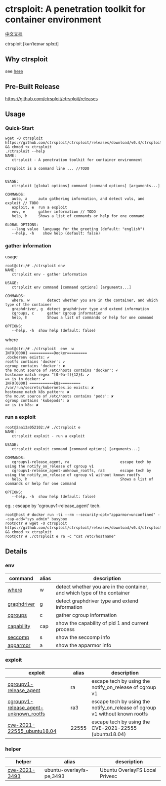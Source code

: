 # ctrsploit: A penetration toolkit for container environment

[中文文档](./README-ZH.md)

ctrsploit [kənˈteɪnər splɔɪt]

## Why ctrsploit
see [here](https://github.com/ctrsploit/ctrsploit/discussions/11)

## Pre-Built Release

https://github.com/ctrsploit/ctrsploit/releases

## Usage

### Quick-Start

```
wget -O ctrsploit https://github.com/ctrsploit/ctrsploit/releases/download/v0.4/ctrsploit_linux_amd64 && chmod +x ctrsploit
./ctrsploit --help
NAME:
   ctrsploit - A penetration toolkit for container environment

ctrsploit is a command line ... //TODO


USAGE:
   ctrsploit [global options] command [command options] [arguments...]

COMMANDS:
   auto, a     auto gathering information, and detect vuls, and exploit // TODO
   exploit, e  run a exploit
   env, e      gather information // TODO
   help, h     Shows a list of commands or help for one command

GLOBAL OPTIONS:
   --lang value  language for the greeting (default: "english")
   --help, -h    show help (default: false)
```

### gather information

usage

```
root@ctr:/# ./ctrsploit env
NAME:
   ctrsploit env - gather information

USAGE:
   ctrsploit env command [command options] [arguments...]

COMMANDS:
   where, w        detect whether you are in the container, and which type of the container
   graphdriver, g  detect graphdriver type and extend information
   cgroups, c      gather cgroup information
   help, h         Shows a list of commands or help for one command

OPTIONS:
   --help, -h  show help (default: false)
```

where

```
root@ctr:/# ./ctrsploit  env  w
INFO[0000] ===========Docker=========
.dockerenv exists: ✔
rootfs contains 'docker': ✔
cgroup contains 'docker': ✘
the mount source of /etc/hosts contains 'docker': ✔
hostname match regex ^[0-9a-f]{12}$: ✔
=> is in docker: ✔ 
INFO[0000] ===========k8s=========
/var/run/secrets/kubernetes.io exists: ✘
hostname match k8s pattern: ✘
the mount source of /etc/hosts contains 'pods': ✘
cgroup contains 'kubepods': ✘
=> is in k8s: ✘ 
```

### run a exploit

```
root@2aa13a052102:/# ./ctrsploit e
NAME:
   ctrsploit exploit - run a exploit

USAGE:
   ctrsploit exploit command [command options] [arguments...]

COMMANDS:
   cgroupv1-release_agent, ra                       escape tech by using the notify_on_release of cgroup v1
   cgroupv1-release_agent-unknown_rootfs, ra3       escape tech by using the notify_on_release of cgroup v1 without known rootfs
   help, h                                          Shows a list of commands or help for one command

OPTIONS:
   --help, -h  show help (default: false)

```

eg. : escape by 'cgroupv1-release_agent' tech.

```
root@host # docker run -ti --rm --security-opt="apparmor=unconfined" --cap-add="sys_admin" busybox
root@ctr # wget -O ctrsploit https://github.com/ctrsploit/ctrsploit/releases/download/v0.4/ctrsploit_linux_amd64 && chmod +x ctrsploit
root@ctr # ./ctrsploit e ra -c "cat /etc/hostname"
```

## Details

### env

| command | alias | description |
| --- | --- | --- |
| [where](./env/where) | w | detect whether you are in the container, and which type of the container |
| [graphdriver](./env/graphdriver) | g | detect graphdriver type and extend information |
| [cgroups](./env/cgroups) | c | gather cgroup information |
| [capability](./env/capability) | cap | show the capability of pid 1 and current process |
| [seccomp](./env/seccomp) | s | show the seccomp info |
| [apparmor](./env/apparmor) | a | show the apparmor info |

### exploit

| exploit | alias | description |
| --- | --- | --- |
| [cgroupv1-release_agent](./exploit/cgroupv1-release_agent) | ra | escape tech by using the notify_on_release of cgroup v1 |
| [cgroupv1-release_agent-unknown_rootfs](./exploit/cgroupv1-release_agent-unknown_rootfs) | ra3 | escape tech by using the notify_on_release of cgroup v1 without known rootfs |
| [cve-2021-22555_ubuntu18.04](./exploit/CVE-2021-22555_ubuntu18.04) | 22555 | escape tech by using the CVE-2021-22555 (ubuntu18.04) |

### helper
| helper | alias | description |
| --- | --- | --- |
| [cve-2021-3493](./helper/cve-2021-3493) | ubuntu-overlayfs-pe,3493 | Ubuntu OverlayFS Local Privesc |
